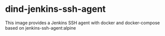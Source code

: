 # dind-jenkins-ssh-agent

This image provides a Jenkins SSH agent with docker and docker-compose based on jenkins-ssh-agent:alpine
